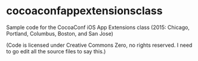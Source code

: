 # cocoaconfappextensionsclass
Sample code for the CocoaConf iOS App Extensions class (2015: Chicago, Portland, Columbus, Boston, and San Jose)

(Code is licensed under Creative Commons Zero, no rights reserved. I need to go edit all the source files to say this.)
